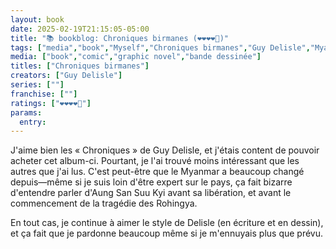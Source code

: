 ```yaml
---
layout: book
date: 2025-02-19T21:15:05-05:00
title: "📚 bookblog: Chroniques birmanes (❤️❤️❤️❤️🖤)"
tags: ["media","book","Myself","Chroniques birmanes","Guy Delisle","Myanmar","Aung San Syu Kii"]
media: ["book","comic","graphic novel","bande dessinée"]
titles: ["Chroniques birmanes"]
creators: ["Guy Delisle"]
series: [""]
franchise: [""]
ratings: ["❤️❤️❤️❤️🖤"]
params:
  entry: 
---
```


J'aime bien les « Chroniques » de Guy Delisle, et j'étais content de pouvoir acheter cet album-ci. Pourtant, je l'ai trouvé moins intéressant que les autres que j'ai lus. C'est peut-être que le Myanmar a beaucoup changé depuis—même si je suis loin d'être expert sur le pays, ça fait bizarre d'entendre parler d'Aung San Suu Kyi avant sa libération, et avant le commencement de la tragédie des Rohingya.

En tout cas, je continue à aimer le style de Delisle (en écriture et en dessin), et ça fait que je pardonne beaucoup même si je m'ennuyais plus que prévu.